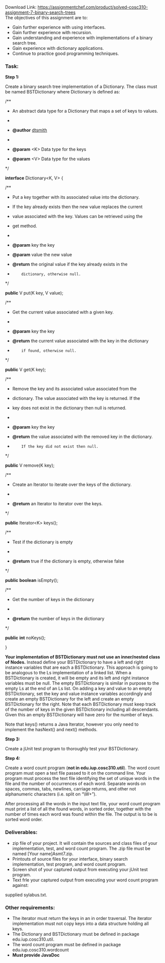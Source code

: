 Download Link: https://assignmentchef.com/product/solved-cosc310-assignment-7-binary-search-trees
<br>
The objectives of this assignment are to:

<ul>

 <li>Gain further experience with using interfaces.</li>

 <li>Gain further experience with recursion.</li>

 <li>Gain understanding and experience with implementations of a binary search tree.</li>

 <li>Gain experience with dictionary applications.</li>

 <li>Continue to practice good programming techniques.</li>

</ul>

<h3>Task:</h3>

<strong>Step 1:</strong>

Create a binary search tree implementation of a Dictionary.   The class must be named BSTDictionary where Dictionary is defined as:




/**

* An abstract data type for a Dictionary that maps a set of keys to values.

*

* <strong>@author</strong> <u>dtsmith</u>

*

* <strong>@param</strong> &lt;K&gt; Data type for the keys

* <strong>@param</strong> &lt;V&gt; Data type for the values

*/

<strong>interface</strong> Dictionary&lt;K, V&gt; {

/**

* Put a key together with its associated value into the dictionary.

* If the key already exists then the new value replaces the current

* value associated with the key. Values can be retrieved using the

* get method.

*

* <strong>@param</strong> key the key

* <strong>@param</strong> value the new value

* <strong>@return</strong> the original value if the key already exists in the

*         dictionary, otherwise null.

*/

<strong>public</strong> V put(K key, V value);




/**

* Get the current value associated with a given key.

*

* <strong>@param</strong> key the key

* <strong>@return</strong> the current value associated with the key in the dictionary

*         if found, otherwise null.

*/

<strong>public</strong> V get(K key);




/**

* Remove the key and its associated value associated from the

* dictionary. The value associated with the key is returned.  If the

* key does not exist in the dictionary then null is returned.

*

* <strong>@param</strong> key the key

* <strong>@return</strong> the value associated with the removed key in the dictionary.

*         If the key did not exist then null.

*/

<strong>public</strong> V remove(K key);




/**

* Create an Iterator to iterate over the keys of the dictionary.

*

* <strong>@return</strong> an Iterator to iterator over the keys.

*/

<strong>public</strong> Iterator&lt;K&gt; keys();




/**

* Test if the dictionary is empty

*

* <strong>@return</strong> true if the dictionary is empty, otherwise false

*/

<strong>public</strong> <strong>boolean</strong> isEmpty();




/**

* Get the number of keys in the dictionary

*

* <strong>@return</strong> the number of keys in the dictionary

*/

<strong>public</strong> <strong>int</strong> noKeys();

}

<strong>Your implementation of BSTDictionary must not use an inner/nested class of Nodes.</strong>  Instead define your BSTDictionary to have a left and right instance variables that are each a BSTDictionary.  This approach is going to be analogous to the Ls implementation of a linked list.  When a BSTDictionary is created, it will be empty and its left and right instance variables must be null.  The empty BSTDictionary is similar in purpose to the empty Ls at the end of an Ls list.  On adding a key and value to an empty BSTDictionary, set the key and value instance variables accordingly and create an empty BSTDictionary for the left and create an empty BSTDictionary for the right.  Note that each BSTDictionary must keep track of the number of keys in the given BSTDictionary including all descendants.  Given this an empty BSTDictionary will have zero for the number of keys.

Note that keys() returns a Java Iterator, however you only need to implement the hasNext() and next() methods.

<strong>Step 3:</strong>

Create a jUnit test program to thoroughly test your BSTDictionary.




<strong>Step 4: </strong>

Create a word count program (<strong>not in edu.iup.cosc310.util</strong>).  The word count program must open a text file passed to it on the command line.  Your program must process the text file identifying the set of unique words in the file and the number of occurrences of each word.  Separate words on spaces, commas, tabs, newlines, carriage returns, and other not alphanumeric characters (i.e. split on “\W+”).




After processing all the words in the input text file, your word count program must print a list of all the found words, in sorted order, together with the number of times each word was found within the file.  The output is to be is sorted word order.

<h3>Deliverables:</h3>




<ul>

 <li>zip file of your project. It will contain the sources and class files of your implementation, test, and word count program.  The .zip file must be named [Your name]Asmt7.zip.</li>

 <li>Printouts of source files for your interface, binary search implementation, test program, and word count program.</li>

 <li>Screen shot of your captured output from executing your jUnit test program.</li>

 <li>Text frle your captured output from executing your word count program against:</li>

</ul>

supplied sylabus.txt.

<h3>Other requirements:</h3>

<ul>

 <li>The iterator must return the keys in an in order traversal. The iterator implementation must not copy keys into a data structure holding all keys.</li>

 <li>The Dictionary and BSTDictionary must be defined in package edu.iup.cosc310.util.</li>

 <li>The word count program must be defined in package edu.iup.cosc310.wordcount</li>

 <li><strong>Must provide JavaDoc</strong></li>

</ul>


